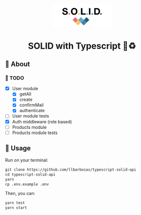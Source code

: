 <p align="center"><img src=".github/logo.png" width="200"/></p>
<h1 align="center">SOLID with Typescript 🔐♻️</h1>

## 🚀 About 
### 🚧 TODO
- [x] User module
  - [x] getAll
  - [x] create
  - [x] confirmMail
  - [x] authenticate
- [ ] User module tests
- [x] Auth middleware (role based)
- [ ] Products module
- [ ] Products module tests

## 🏃 Usage

Run on your terminal: 
```
git clone https://github.com/llbarbosas/typescript-solid-api
cd typescript-solid-api
yarn
cp .env.example .env
```

Then, you can:
```
yarn test
yarn start 
```
